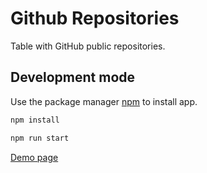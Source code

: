 # Github Repositories

Table with GitHub public repositories.

## Development mode

Use the package manager [npm](https://www.npmjs.com/) to install app.

```bash
npm install
```

```bash
npm run start
```

[Demo page](https://dimakrsna.github.io/github-repositories/dist/index.html)

